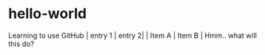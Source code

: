 # hello-world
Learning to use GitHub
| entry 1 | entry 2|
| Item A | Item B |
Hmm.. what will this do?
